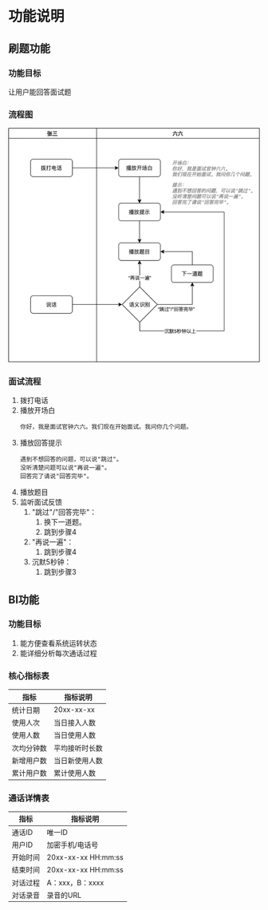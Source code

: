 # 功能说明

## 刷题功能

### 功能目标

让用户能回答面试题

### 流程图

![img.png](answer-status.drawio.png)

### 面试流程

1. 拨打电话
2. 播放开场白
    ```
   你好，我是面试官钟六六。我们现在开始面试。我问你几个问题。
    ```
3. 播放回答提示
    ```
   遇到不想回答的问题，可以说"跳过"。
   没听清楚问题可以说"再说一遍"。
   回答完了请说"回答完毕"。
    ```
4. 播放题目
5. 监听面试反馈
    1. "跳过"/"回答完毕"：
        1. 换下一道题。
        2. 跳到步骤4
    2. "再说一遍"：
        1. 跳到步骤4
    3. 沉默5秒钟：
       1. 跳到步骤3

## BI功能

### 功能目标
1. 能方便查看系统运转状态
2. 能详细分析每次通话过程

### 核心指标表

| 指标    | 指标说明       |
|-------|------------|
| 统计日期  | 20xx-xx-xx |
| 使用人次  | 当日接入人数     |
| 使用人数  | 当日使用人数     |
| 次均分钟数 | 平均接听时长数    |
| 新增用户数 | 当日新使用人数    |
| 累计用户数 | 累计使用人数     |

### 通话详情表

| 指标   | 指标说明                |
|------|---------------------|
| 通话ID | 唯一ID                |
| 用户ID | 加密手机/电话号            |
| 开始时间 | 20xx-xx-xx HH:mm:ss |
| 结束时间 | 20xx-xx-xx HH:mm:ss |
| 对话过程 | A：xxx，B：xxxx        |
| 对话录音 | 录音的URL              |